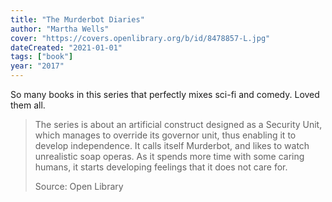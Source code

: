 ```yaml
---
title: "The Murderbot Diaries"
author: "Martha Wells"
cover: "https://covers.openlibrary.org/b/id/8478857-L.jpg"
dateCreated: "2021-01-01"
tags: ["book"]
year: "2017"
---
```


So many books in this series that perfectly mixes sci-fi and comedy. Loved them all.

> The series is about an artificial construct designed as a Security Unit, which manages to override its governor unit, thus enabling it to develop independence. It calls itself Murderbot, and likes to watch unrealistic soap operas. As it spends more time with some caring humans, it starts developing feelings that it does not care for.
>
> Source: Open Library
